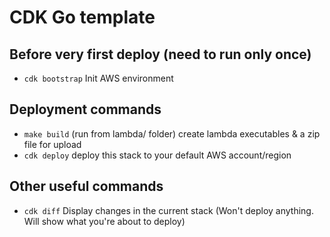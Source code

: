 # CDK Go template

## Before very first deploy (need to run only once)
* `cdk bootstrap`   Init AWS environment

## Deployment commands
 * `make build`         (run from lambda/ folder) create lambda executables & a zip file for upload
 * `cdk deploy`         deploy this stack to your default AWS account/region

## Other useful commands
 * `cdk diff`           Display changes in the current stack (Won't deploy anything. Will show what you're about to deploy)
